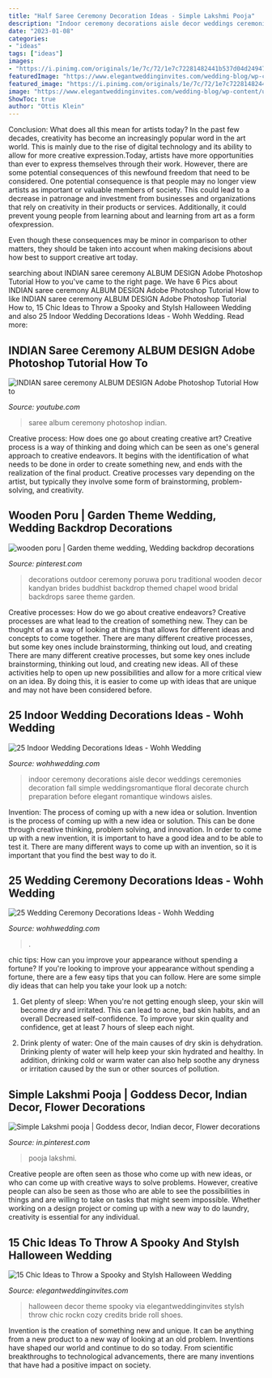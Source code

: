```yaml
---
title: "Half Saree Ceremony Decoration Ideas - Simple Lakshmi Pooja"
description: "Indoor ceremony decorations aisle decor weddings ceremonies decoration fall simple weddingsromantique floral decorate church preparation before elegant romantique windows aisles"
date: "2023-01-08"
categories:
- "ideas"
tags: ["ideas"]
images:
- "https://i.pinimg.com/originals/1e/7c/72/1e7c72281482441b537d04d249477ce5.jpg"
featuredImage: "https://www.elegantweddinginvites.com/wedding-blog/wp-content/uploads/2020/09/halloween-theme-pumpkin-wedding-decor-ideas.jpg"
featured_image: "https://i.pinimg.com/originals/1e/7c/72/1e7c72281482441b537d04d249477ce5.jpg"
image: "https://www.elegantweddinginvites.com/wedding-blog/wp-content/uploads/2020/09/halloween-theme-pumpkin-wedding-decor-ideas.jpg"
ShowToc: true
author: "Ottis Klein"
---
```



Conclusion: What does all this mean for artists today?
In the past few decades, creativity has become an increasingly popular word in the art world. This is mainly due to the rise of digital technology and its ability to allow for more creative expression.Today, artists have more opportunities than ever to express themselves through their work. However, there are some potential consequences of this newfound freedom that need to be considered.
One potential consequence is that people may no longer view artists as important or valuable members of society. This could lead to a decrease in patronage and investment from businesses and organizations that rely on creativity in their products or services. Additionally, it could prevent young people from learning about and learning from art as a form ofexpression.

Even though these consequences may be minor in comparison to other matters, they should be taken into account when making decisions about how best to support creative art today.

	

		
searching about INDIAN saree ceremony ALBUM DESIGN Adobe Photoshop Tutorial How to you've came to the right page. We have 6 Pics about INDIAN saree ceremony ALBUM DESIGN Adobe Photoshop Tutorial How to like INDIAN saree ceremony ALBUM DESIGN Adobe Photoshop Tutorial How to, 15 Chic Ideas to Throw a Spooky and Stylsh Halloween Wedding and also 25 Indoor Wedding Decorations Ideas - Wohh Wedding. Read more:
		
    
## INDIAN Saree Ceremony ALBUM DESIGN Adobe Photoshop Tutorial How To

<img loading=lazy src="https://i.ytimg.com/vi/Jm7po_e_vj4/maxresdefault.jpg" onerror="this.onerror=null;this.src='https://tse1.mm.bing.net/th?id=OIP.Imw7VOR-QGS_sgycg0Y-dwHaEK&amp;pid=15.1';" alt="INDIAN saree ceremony ALBUM DESIGN Adobe Photoshop Tutorial How to">

_Source: youtube.com_

>saree album ceremony photoshop indian. 

	

Creative process: How does one go about creating creative art?
Creative process is a way of thinking and doing which can be seen as one's general approach to creative endeavors. It begins with the identification of what needs to be done in order to create something new, and ends with the realization of the final product. Creative processes vary depending on the artist, but typically they involve some form of brainstorming, problem-solving, and creativity.

    
## Wooden Poru | Garden Theme Wedding, Wedding Backdrop Decorations

<img loading=lazy src="https://i.pinimg.com/originals/1e/7c/72/1e7c72281482441b537d04d249477ce5.jpg" onerror="this.onerror=null;this.src='https://tse4.mm.bing.net/th?id=OIP.69PtxeWBzM9Hb0wgtrAv0gHaLF&amp;pid=15.1';" alt="wooden poru | Garden theme wedding, Wedding backdrop decorations">

_Source: pinterest.com_

>decorations outdoor ceremony poruwa poru traditional wooden decor kandyan brides buddhist backdrop themed chapel wood bridal backdrops saree theme garden. 

	

Creative processes: How do we go about creative endeavors?
Creative processes are what lead to the creation of something new. They can be thought of as a way of looking at things that allows for different ideas and concepts to come together. There are many different creative processes, but some key ones include brainstorming, thinking out loud, and creating 
There are many different creative processes, but some key ones include brainstorming, thinking out loud, and creating new ideas. All of these activities help to open up new possibilities and allow for a more critical view on an idea. By doing this, it is easier to come up with ideas that are unique and may not have been considered before.

    
## 25 Indoor Wedding Decorations Ideas - Wohh Wedding

<img loading=lazy src="http://wohhwedding.com/wp-content/uploads/2016/05/Indoor-Wedding-Ceremony-Decor.jpg" onerror="this.onerror=null;this.src='https://tse1.mm.bing.net/th?id=OIP.ubGfhhqUXdiBwHrV-NgFygHaJ2&amp;pid=15.1';" alt="25 Indoor Wedding Decorations Ideas - Wohh Wedding">

_Source: wohhwedding.com_

>indoor ceremony decorations aisle decor weddings ceremonies decoration fall simple weddingsromantique floral decorate church preparation before elegant romantique windows aisles. 

	

Invention: The process of coming up with a new idea or solution.
Invention is the process of coming up with a new idea or solution. This can be done through creative thinking, problem solving, and innovation. In order to come up with a new invention, it is important to have a good idea and to be able to test it. There are many different ways to come up with an invention, so it is important that you find the best way to do it.

    
## 25 Wedding Ceremony Decorations Ideas - Wohh Wedding

<img loading=lazy src="http://www.wohhwedding.com/wp-content/uploads/2016/05/Church-Wedding-Ceremony-Decorations-1.jpg" onerror="this.onerror=null;this.src='https://tse1.mm.bing.net/th?id=OIP.mzvUBrU6hbdWWJeQUC_dUQHaLJ&amp;pid=15.1';" alt="25 Wedding Ceremony Decorations Ideas - Wohh Wedding">

_Source: wohhwedding.com_

>. 

	

chic tips: How can you improve your appearance without spending a fortune?
If you're looking to improve your appearance without spending a fortune, there are a few easy tips that you can follow. Here are some simple diy ideas that can help you take your look up a notch:
1. Get plenty of sleep: When you're not getting enough sleep, your skin will become dry and irritated. This can lead to acne, bad skin habits, and an overall Decreased self-confidence. To improve your skin quality and confidence, get at least 7 hours of sleep each night.

2. Drink plenty of water: One of the main causes of dry skin is dehydration. Drinking plenty of water will help keep your skin hydrated and healthy. In addition, drinking cold or warm water can also help soothe any dryness or irritation caused by the sun or other sources of pollution.


    
## Simple Lakshmi Pooja | Goddess Decor, Indian Decor, Flower Decorations

<img loading=lazy src="https://i.pinimg.com/736x/33/48/c2/3348c27a228a94ae44fee59f5ecf9404.jpg" onerror="this.onerror=null;this.src='https://tse3.mm.bing.net/th?id=OIP.oLIdlJQbtgdY2nOUv6VvTwHaJ3&amp;pid=15.1';" alt="Simple Lakshmi pooja | Goddess decor, Indian decor, Flower decorations">

_Source: in.pinterest.com_

>pooja lakshmi. 

	

Creative people are often seen as those who come up with new ideas, or who can come up with creative ways to solve problems. However, creative people can also be seen as those who are able to see the possibilities in things and are willing to take on tasks that might seem impossible. Whether working on a design project or coming up with a new way to do laundry, creativity is essential for any individual.

    
## 15 Chic Ideas To Throw A Spooky And Stylsh Halloween Wedding

<img loading=lazy src="https://www.elegantweddinginvites.com/wedding-blog/wp-content/uploads/2020/09/halloween-theme-pumpkin-wedding-decor-ideas.jpg" onerror="this.onerror=null;this.src='https://tse1.mm.bing.net/th?id=OIP.EtwoX76v_jjJcsqJiQd5QgHaPZ&amp;pid=15.1';" alt="15 Chic Ideas to Throw a Spooky and Stylsh Halloween Wedding">

_Source: elegantweddinginvites.com_

>halloween decor theme spooky via elegantweddinginvites stylsh throw chic rockn cozy credits bride roll shoes. 

	

Invention is the creation of something new and unique. It can be anything from a new product to a new way of looking at an old problem. Inventions have shaped our world and continue to do so today. From scientific breakthroughs to technological advancements, there are many inventions that have had a positive impact on society.

